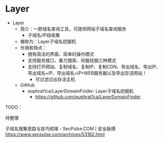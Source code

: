 # Layer

* Layer
  * 简介：一款域名查询工具，可提供网站子域名查询服务
    * 子域名/IP段收集
  * 被称为：Layer子域名挖掘机
  * 作用和特点：
    * 拥有简洁的界面、简单的操作模式
    * 支持服务接口、暴力搜索、同服挖掘三种模式
    * 支持打开网站、复制域名、复制IP、复制CDN、导出域名、导出IP、导出域名+IP、导出域名+IP+WEB服务器以及导出存活网站！
      * 可过滤过出存活主机
  * GitHub
    * euphrat1ca/LayerDomainFinder: Layer子域名挖掘机
      * https://github.com/euphrat1ca/LayerDomainFinder

TODO：

待整理

子域名搜集思路与技巧梳理 - SecPulse.COM | 安全脉搏
https://www.secpulse.com/archives/53182.html

